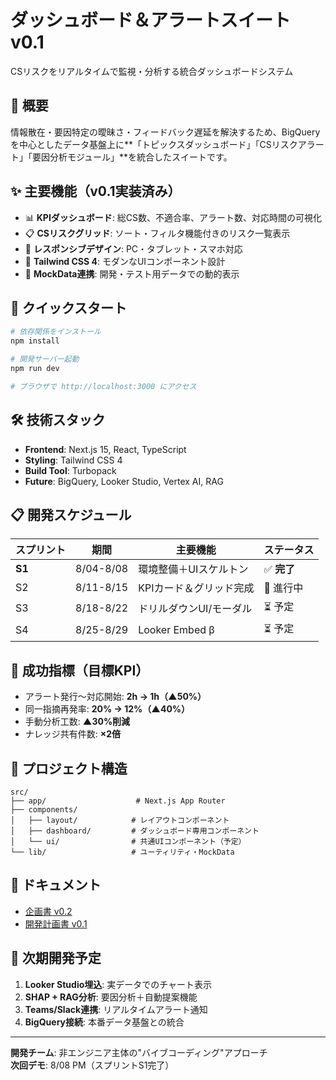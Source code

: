 # ダッシュボード＆アラートスイート v0.1

CSリスクをリアルタイムで監視・分析する統合ダッシュボードシステム

## 🎯 概要

情報散在・要因特定の曖昧さ・フィードバック遅延を解決するため、BigQueryを中心としたデータ基盤上に**「トピックスダッシュボード」「CSリスクアラート」「要因分析モジュール」**を統合したスイートです。

## ✨ 主要機能（v0.1実装済み）

- 📊 **KPIダッシュボード**: 総CS数、不適合率、アラート数、対応時間の可視化
- 📋 **CSリスクグリッド**: ソート・フィルタ機能付きのリスク一覧表示
- 📱 **レスポンシブデザイン**: PC・タブレット・スマホ対応
- 🎨 **Tailwind CSS 4**: モダンなUIコンポーネント設計
- 🔄 **MockData連携**: 開発・テスト用データでの動的表示

## 🚀 クイックスタート

```bash
# 依存関係をインストール
npm install

# 開発サーバー起動
npm run dev

# ブラウザで http://localhost:3000 にアクセス
```

## 🛠 技術スタック

- **Frontend**: Next.js 15, React, TypeScript
- **Styling**: Tailwind CSS 4
- **Build Tool**: Turbopack
- **Future**: BigQuery, Looker Studio, Vertex AI, RAG

## 📋 開発スケジュール

| スプリント | 期間 | 主要機能 | ステータス |
|-----------|------|----------|-----------|
| **S1** | 8/04-8/08 | 環境整備＋UIスケルトン | ✅ **完了** |
| S2 | 8/11-8/15 | KPIカード＆グリッド完成 | 🔄 進行中 |
| S3 | 8/18-8/22 | ドリルダウンUI/モーダル | ⏳ 予定 |
| S4 | 8/25-8/29 | Looker Embed β | ⏳ 予定 |

## 🎯 成功指標（目標KPI）

- アラート発行～対応開始: **2h → 1h（▲50%）**
- 同一指摘再発率: **20% → 12%（▲40%）** 
- 手動分析工数: **▲30%削減**
- ナレッジ共有件数: **×2倍**

## 📁 プロジェクト構造

```
src/
├── app/                    # Next.js App Router
├── components/
│   ├── layout/            # レイアウトコンポーネント
│   ├── dashboard/         # ダッシュボード専用コンポーネント
│   └── ui/                # 共通UIコンポーネント（予定）
└── lib/                   # ユーティリティ・MockData
```

## 📄 ドキュメント

- [企画書 v0.2](./ダッシュボード＆アラートスイート企画書_v_0.md)
- [開発計画書 v0.1](./ダッシュボード＆アラートスイート_開発計画書_v_0.md)

## 🔮 次期開発予定

1. **Looker Studio埋込**: 実データでのチャート表示
2. **SHAP + RAG分析**: 要因分析＋自動提案機能
3. **Teams/Slack連携**: リアルタイムアラート通知
4. **BigQuery接続**: 本番データ基盤との統合

---

**開発チーム**: 非エンジニア主体の"バイブコーディング"アプローチ  
**次回デモ**: 8/08 PM（スプリントS1完了）